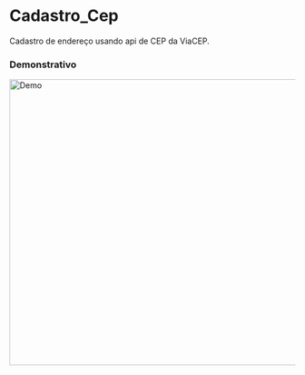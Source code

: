 # Cadastro_Cep
 Cadastro de endereço usando api de CEP da ViaCEP.

### Demonstrativo

<div>
    <img align="center" alt="Demo" height="504" width="1585"  src="https://i.imgur.com/frX8PPN.gif">
</div>
